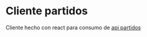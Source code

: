 # Cliente partidos

Cliente hecho con react para consumo de [api partidos](https://github.com/daniel-velandia/apipartidos)

